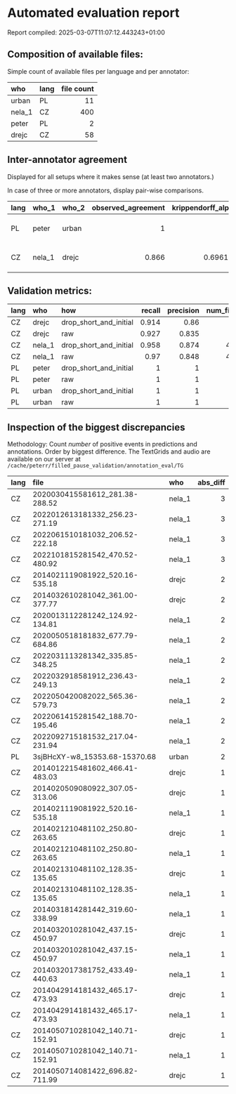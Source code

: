
# Automated evaluation report

Report compiled: 2025-03-07T11:07:12.443243+01:00

## Composition of available files:

Simple count of available files per language and per annotator:

| who    | lang   |   file count |
|:-------|:-------|-------------:|
| urban  | PL     |           11 |
| nela_1 | CZ     |          400 |
| peter  | PL     |            2 |
| drejc  | CZ     |           58 |

## Inter-annotator agreement

Displayed for all setups where it makes sense (at least two annotators.)

In case of three or more annotators, display pair-wise comparisons.

| lang   | who_1   | who_2   |   observed_agreement |   krippendorff_alpha |   common_files | precision   | recall      |
|:-------|:--------|:--------|---------------------:|---------------------:|---------------:|:------------|:------------|
| PL     | peter   | urban   |                1     |             1        |              2 | 1.0 <-> 1.0 | 1.0 <-> 1.0 |
| CZ     | nela_1  | drejc   |                0.866 |             0.696154 |             58 | 0.9 <-> 0.9 | 0.9 <-> 0.9 |

## Validation metrics:

| lang   | who    | how                    |   recall |   precision |   num_files |       F1 |
|:-------|:-------|:-----------------------|---------:|------------:|------------:|---------:|
| CZ     | drejc  | drop_short_and_initial |    0.914 |       0.86  |          58 | 0.886178 |
| CZ     | drejc  | raw                    |    0.927 |       0.835 |          58 | 0.878598 |
| CZ     | nela_1 | drop_short_and_initial |    0.958 |       0.874 |         400 | 0.914074 |
| CZ     | nela_1 | raw                    |    0.97  |       0.848 |         400 | 0.904906 |
| PL     | peter  | drop_short_and_initial |    1     |       1     |           2 | 1        |
| PL     | peter  | raw                    |    1     |       1     |           2 | 1        |
| PL     | urban  | drop_short_and_initial |    1     |       1     |          11 | 1        |
| PL     | urban  | raw                    |    1     |       1     |          11 | 1        |

## Inspection of the biggest discrepancies

Methodology: Count _number_ of positive events in predictions and annotations.
Order by biggest difference. The TextGrids and audio are available on our
server at `/cache/peterr/filled_pause_validation/annotation_eval/TG`

| lang   | file                           | who    |   abs_diff |
|:-------|:-------------------------------|:-------|-----------:|
| CZ     | 2020030415581612_281.38-288.52 | nela_1 |          3 |
| CZ     | 2022012613181332_256.23-271.19 | nela_1 |          3 |
| CZ     | 2022061510181032_206.52-222.18 | nela_1 |          3 |
| CZ     | 2022101815281542_470.52-480.92 | nela_1 |          3 |
| CZ     | 2014021119081922_520.16-535.18 | drejc  |          2 |
| CZ     | 2014032610281042_361.00-377.77 | drejc  |          2 |
| CZ     | 2020013112281242_124.92-134.81 | nela_1 |          2 |
| CZ     | 2020050518181832_677.79-684.86 | nela_1 |          2 |
| CZ     | 2022031113281342_335.85-348.25 | nela_1 |          2 |
| CZ     | 2022032918581912_236.43-249.13 | nela_1 |          2 |
| CZ     | 2022050420082022_565.36-579.73 | nela_1 |          2 |
| CZ     | 2022061415281542_188.70-195.46 | nela_1 |          2 |
| CZ     | 2022092715181532_217.04-231.94 | nela_1 |          2 |
| PL     | 3sjBHcXY-w8_15353.68-15370.68  | urban  |          2 |
| CZ     | 2014012215481602_466.41-483.03 | drejc  |          1 |
| CZ     | 2014020509080922_307.05-313.06 | drejc  |          1 |
| CZ     | 2014021119081922_520.16-535.18 | nela_1 |          1 |
| CZ     | 2014021210481102_250.80-263.65 | drejc  |          1 |
| CZ     | 2014021210481102_250.80-263.65 | nela_1 |          1 |
| CZ     | 2014021310481102_128.35-135.65 | drejc  |          1 |
| CZ     | 2014021310481102_128.35-135.65 | nela_1 |          1 |
| CZ     | 2014031814281442_319.60-338.99 | nela_1 |          1 |
| CZ     | 2014032010281042_437.15-450.97 | drejc  |          1 |
| CZ     | 2014032010281042_437.15-450.97 | nela_1 |          1 |
| CZ     | 2014032017381752_433.49-440.63 | nela_1 |          1 |
| CZ     | 2014042914181432_465.17-473.93 | drejc  |          1 |
| CZ     | 2014042914181432_465.17-473.93 | nela_1 |          1 |
| CZ     | 2014050710281042_140.71-152.91 | drejc  |          1 |
| CZ     | 2014050710281042_140.71-152.91 | nela_1 |          1 |
| CZ     | 2014050714081422_696.82-711.99 | drejc  |          1 |